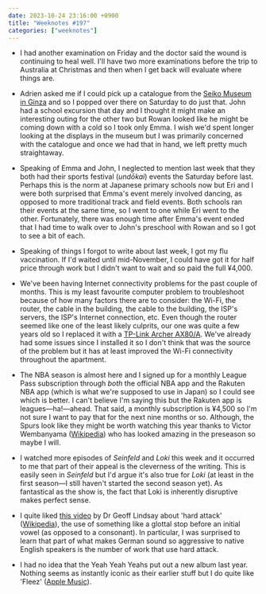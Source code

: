 ```yaml
---
date: 2023-10-24 23:16:00 +0900
title: "Weeknotes #197"
categories: ["weeknotes"]
---
```


- I had another examination on Friday and the doctor said the wound is continuing to heal well. I'll have two more examinations before the trip to Australia at Christmas and then when I get back will evaluate where things are.

- Adrien asked me if I could pick up a catalogue from the [Seiko Museum in Ginza](https://museum.seiko.co.jp/en) and so I popped over there on Saturday to do just that. John had a school excursion that day and I thought it might make an interesting outing for the other two but Rowan looked like he might be coming down with a cold so I took only Emma. I wish we'd spent longer looking at the displays in the museum but I was primarily concerned with the catalogue and once we had that in hand, we left pretty much straightaway.

- Speaking of Emma and John, I neglected to mention last week that they both had their sports festival (_undōkai_) events the Saturday before last. Perhaps this is the norm at Japanese primary schools now but Eri and I were both surprised that Emma's event merely involved dancing, as opposed to more traditional track and field events. Both schools ran their events at the same time, so I went to one while Eri went to the other. Fortunately, there was enough time after Emma's event ended that I had time to walk over to John's preschool with Rowan and so I got to see a bit of each.

- Speaking of things I forgot to write about last week, I got my flu vaccination. If I'd waited until mid-November, I could have got it for half price through work but I didn't want to wait and so paid the full ¥4,000.

- We've been having Internet connectivity problems for the past couple of months. This is my least favourite computer problem to troubleshoot because of how many factors there are to consider: the Wi-Fi, the router, the cable in the building, the cable to the building, the ISP's servers, the ISP's Internet connection, etc. Even though the router seemed like one of the least likely culprits, our one was quite a few years old so I replaced it with a [TP-Link Archer AX80/A](https://www.tp-link.com/au/home-networking/wifi-router/archer-ax80/). We've already had some issues since I installed it so I don't think that was the source of the problem but it has at least improved the Wi-Fi connectivity throughout the apartment.

- The NBA season is almost here and I signed up for a monthly League Pass subscription through _both_ the official NBA app and the Rakuten NBA app (which is what we're supposed to use in Japan) so I could see which is better. I can't believe I'm saying this but the Rakuten app is leagues—ha!—ahead. That said, a monthly subscription is ¥4,500 so I'm not sure I want to pay that for the next nine months or so. Although, the Spurs look like they might be worth watching this year thanks to Victor Wembanyama ([Wikipedia](https://en.wikipedia.org/wiki/Victor_Wembanyama)) who has looked amazing in the preseason so maybe I will.

- I watched more episodes of _Seinfeld_ and _Loki_ this week and it occurred to me that part of their appeal is the cleverness of the writing. This is easily seen in _Seinfeld_ but I'd argue it's also true for _Loki_ (at least in the first season—I still haven't started the second season yet). As fantastical as the show is, the fact that Loki is inherently disruptive makes perfect sense.

- I quite liked [this video](https://youtu.be/KFZZI7HCp2M) by Dr Geoff Lindsay about 'hard attack' ([Wikipedia](https://en.wikipedia.org/wiki/Glottal_stop#Before_initial_vowels)), the use of something like a glottal stop before an initial vowel (as opposed to a consonant). In particular, I was surprised to learn that part of what makes German sound so aggressive to native English speakers is the number of work that use hard attack.

- I had no idea that the Yeah Yeah Yeahs put out a new album last year. Nothing seems as instantly iconic as their earlier stuff but I do quite like 'Fleez' ([Apple Music](https://music.apple.com/us/album/fleez/1623182974?i=1623183255)).
